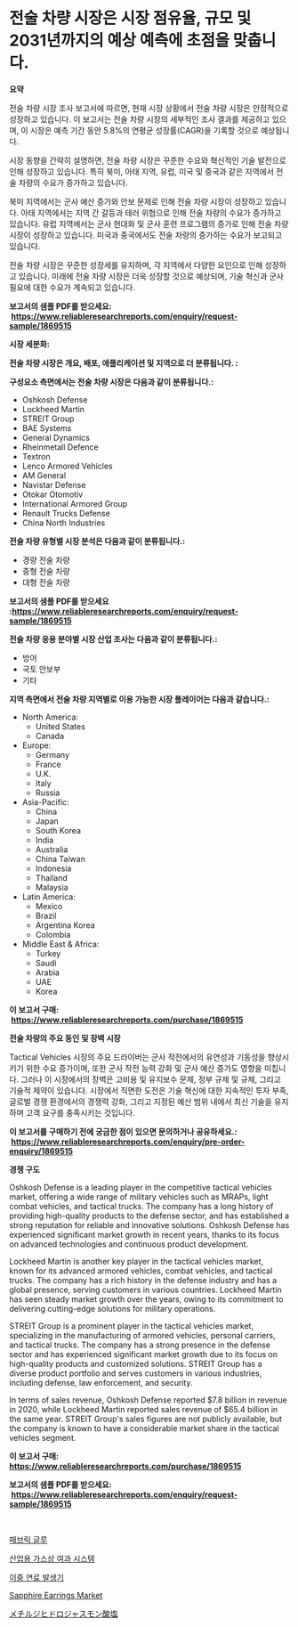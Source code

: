 <p><h1>전술 차량 시장은 시장 점유율, 규모 및 2031년까지의 예상 예측에 초점을 맞춥니다.</h1></p><p><strong>요약</strong></p>
<p><p>전술 차량 시장 조사 보고서에 따르면, 현재 시장 상황에서 전술 차량 시장은 안정적으로 성장하고 있습니다. 이 보고서는 전술 차량 시장의 세부적인 조사 결과를 제공하고 있으며, 이 시장은 예측 기간 동안 5.8%의 연평균 성장률(CAGR)을 기록할 것으로 예상됩니다.</p><p>시장 동향을 간략히 설명하면, 전술 차량 시장은 꾸준한 수요와 혁신적인 기술 발전으로 인해 성장하고 있습니다. 특히 북미, 아태 지역, 유럽, 미국 및 중국과 같은 지역에서 전술 차량의 수요가 증가하고 있습니다.</p><p>북미 지역에서는 군사 예산 증가와 안보 문제로 인해 전술 차량 시장이 성장하고 있습니다. 아태 지역에서는 지역 간 갈등과 테러 위협으로 인해 전술 차량의 수요가 증가하고 있습니다. 유럽 지역에서는 군사 현대화 및 군사 훈련 프로그램의 증가로 인해 전술 차량 시장이 성장하고 있습니다. 미국과 중국에서도 전술 차량의 증가하는 수요가 보고되고 있습니다.</p><p>전술 차량 시장은 꾸준한 성장세를 유지하며, 각 지역에서 다양한 요인으로 인해 성장하고 있습니다. 미래에 전술 차량 시장은 더욱 성장할 것으로 예상되며, 기술 혁신과 군사 필요에 대한 수요가 계속되고 있습니다.</p></p>
<p><strong>보고서의 샘플 PDF를 받으세요: &nbsp;<a href="https://www.reliableresearchreports.com/enquiry/request-sample/1869515">https://www.reliableresearchreports.com/enquiry/request-sample/1869515</a></strong></p>
<p><strong>시장 세분화:</strong></p>
<p><strong> 전술 차량 시장은 개요, 배포, 애플리케이션 및 지역으로 더 분류됩니다. :</strong></p>
<p><strong>구성요소 측면에서는 전술 차량 시장은 다음과 같이 분류됩니다.:</strong></p>
<p><ul><li>Oshkosh Defense</li><li>Lockheed Martin</li><li>STREIT Group</li><li>BAE Systems</li><li>General Dynamics</li><li>Rheinmetall Defence</li><li>Textron</li><li>Lenco Armored Vehicles</li><li>AM General</li><li>Navistar Defense</li><li>Otokar Otomotiv</li><li>International Armored Group</li><li>Renault Trucks Defense</li><li>China North Industries</li></ul></p>
<p><strong> 전술 차량 유형별 시장 분석은 다음과 같이 분류됩니다.:</strong></p>
<p><ul><li>경량 전술 차량</li><li>중형 전술 차량</li><li>대형 전술 차량</li></ul></p>
<p><strong>보고서의 샘플 PDF를 받으세요 :<a href="https://www.reliableresearchreports.com/enquiry/request-sample/1869515">https://www.reliableresearchreports.com/enquiry/request-sample/1869515</a></strong></p>
<p><strong> 전술 차량 응용 분야별 시장 산업 조사는 다음과 같이 분류됩니다.:</strong></p>
<p><ul><li>방어</li><li>국토 안보부</li><li>기타</li></ul></p>
<p><strong>지역 측면에서 전술 차량 지역별로 이용 가능한 시장 플레이어는 다음과 같습니다.:</strong></p>
<p><ul>
    <li>
        North America:
        <ul>
            <li>United States</li>
            <li>Canada</li>
        </ul>
    </li>
    <li>
        Europe:
        <ul>
            <li>Germany</li>
            <li>France</li>
            <li>U.K.</li>
            <li>Italy</li>
            <li>Russia</li>
        </ul>
    </li>
    <li>
        Asia-Pacific:
        <ul>
            <li>China</li>
            <li>Japan</li>
            <li>South Korea</li>
            <li>India</li>
            <li>Australia</li>
            <li>China Taiwan</li>
            <li>Indonesia</li>
            <li>Thailand</li>
            <li>Malaysia</li>
        </ul>
    </li>
    <li>
        Latin America:
        <ul>
            <li>Mexico</li>
            <li>Brazil</li>
            <li>Argentina Korea</li>
            <li>Colombia</li>
        </ul>
    </li>
    <li>
        Middle East & Africa:
        <ul>
            <li>Turkey</li>
            <li>Saudi</li>
            <li>Arabia</li>
            <li>UAE</li>
            <li>Korea</li>
        </ul>
    </li>
    </ul></p>
<p><strong>이 보고서 구매: &nbsp;<a href="https://www.reliableresearchreports.com/purchase/1869515">https://www.reliableresearchreports.com/purchase/1869515</a></strong></p>
<p><strong>전술 차량의 주요 동인 및 장벽 시장</strong></p>
<p><p>Tactical Vehicles 시장의 주요 드라이버는 군사 작전에서의 유연성과 기동성을 향상시키기 위한 수요 증가이며, 또한 군사 작전 능력 강화 및 군사 예산 증가도 영향을 미칩니다. 그러나 이 시장에서의 장벽은 고비용 및 유지보수 문제, 정부 규제 및 규제, 그리고 기술적 제약이 있습니다. 시장에서 직면한 도전은 기술 혁신에 대한 지속적인 투자 부족, 글로벌 경쟁 환경에서의 경쟁력 강화, 그리고 지정된 예산 범위 내에서 최신 기술을 유지하며 고객 요구를 충족시키는 것입니다.</p></p>
<p><strong>이 보고서를 구매하기 전에 궁금한 점이 있으면 문의하거나 공유하세요.: &nbsp;<a href="https://www.reliableresearchreports.com/enquiry/pre-order-enquiry/1869515">https://www.reliableresearchreports.com/enquiry/pre-order-enquiry/1869515</a></strong></p>
<p><strong>경쟁 구도</strong></p>
<p><p>Oshkosh Defense is a leading player in the competitive tactical vehicles market, offering a wide range of military vehicles such as MRAPs, light combat vehicles, and tactical trucks. The company has a long history of providing high-quality products to the defense sector, and has established a strong reputation for reliable and innovative solutions. Oshkosh Defense has experienced significant market growth in recent years, thanks to its focus on advanced technologies and continuous product development.</p><p>Lockheed Martin is another key player in the tactical vehicles market, known for its advanced armored vehicles, combat vehicles, and tactical trucks. The company has a rich history in the defense industry and has a global presence, serving customers in various countries. Lockheed Martin has seen steady market growth over the years, owing to its commitment to delivering cutting-edge solutions for military operations.</p><p>STREIT Group is a prominent player in the tactical vehicles market, specializing in the manufacturing of armored vehicles, personal carriers, and tactical trucks. The company has a strong presence in the defense sector and has experienced significant market growth due to its focus on high-quality products and customized solutions. STREIT Group has a diverse product portfolio and serves customers in various industries, including defense, law enforcement, and security.</p><p>In terms of sales revenue, Oshkosh Defense reported $7.8 billion in revenue in 2020, while Lockheed Martin reported sales revenue of $65.4 billion in the same year. STREIT Group's sales figures are not publicly available, but the company is known to have a considerable market share in the tactical vehicles segment.</p></p>
<p><strong>이 보고서 구매: &nbsp; <a href="https://www.reliableresearchreports.com/purchase/1869515">https://www.reliableresearchreports.com/purchase/1869515</a></strong></p>
<p><strong>보고서의 샘플 PDF를 받으세요: &nbsp;<a href="https://www.reliableresearchreports.com/enquiry/request-sample/1869515">https://www.reliableresearchreports.com/enquiry/request-sample/1869515</a></strong><strong></strong></p>
<p>&nbsp;</p>
<p><p><a href="https://medium.com/@stanleylyittle554467/%ED%8C%A8%EB%B8%8C%EB%A6%AD-%EC%A0%91%EC%B0%A9%EC%A0%9C-%EC%8B%9C%EC%9E%A5-%EA%B7%9C%EB%AA%A8%EB%8A%94-%EA%B8%80%EB%A1%9C%EB%B2%8C-%EC%82%B0%EC%97%85%EC%97%90%EC%84%9C-%EC%B5%9C%EA%B3%A0%EC%9D%98-%EB%A7%88%EC%BC%80%ED%8C%85-%EC%B1%84%EB%84%90%EC%9D%84-%EB%93%9C%EB%9F%AC%EB%82%B8%EB%8B%A4-b8af89645a29">패브릭 글루</a></p><p><a href="https://github.com/laholand/Market-Research-Report-List-3/blob/main/34167193297.md">산업용 가스상 여과 시스템</a></p><p><a href="https://github.com/vsnao330707/Market-Research-Report-List-1/blob/main/44826803298.md">이중 연료 발생기</a></p><p><a href="https://github.com/luckyshygirl/Market-Research-Report-List-3/blob/main/sapphire-earrings-market.md">Sapphire Earrings Market</a></p><p><a href="https://github.com/zjkmgcs938405/Market-Research-Report-List-1/blob/main/16578723755.md">メチルジヒドロジャスモン酸塩</a></p></p>